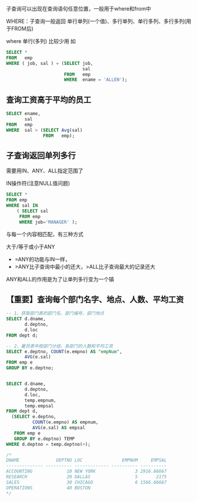 子查询可以出现在查询语句任意位置，一般用于where和from中

WHERE：子查询一般返回 单行单列(一个值)、多行单列、单行多列、多行多列(用于FROM后)

where 单行(多列) 比较少用 如 

```sql
SELECT * 
FROM   emp 
WHERE ( job, sal ) = (SELECT job, 
                             sal 
                      FROM   emp 
                      WHERE  ename = 'ALLEN'); 
```

## 查询工资高于平均的员工

```sql
SELECT ename, 
       sal 
FROM   emp 
WHERE  sal > (SELECT Avg(sal) 
              FROM   emp); 
```

## 子查询返回单列多行

需要用IN、ANY、ALL指定范围了

IN操作符(注意NULL值问题)

```sql
SELECT *
FROM emp
WHERE sal IN
    ( SELECT sal
     FROM emp
     WHERE job='MANAGER' );
```

与每一个内容相匹配，有三种方式

大于/等于或小于ANY

- =ANY的功能与IN一样，
- &gt;ANY比子查询中最小的还大，>ALL比子查询最大的记录还大

ANY和ALL的作用是为了让单列多行变为一个镇

## 【重要】查询每个部门名字、地点、人数、平均工资

```sql
-- 1、获取部门表的部门名、部门编号、部门地点
SELECT d.dname,
       d.deptno,
       d.loc
FROM dept d;

-- 2、雇员表中按部门分组，各部门的人数和平均工资
SELECT e.deptno, COUNT(e.empno) AS "empNum",
       AVG(e.sal)
FROM emp e
GROUP BY e.deptno;


SELECT d.dname,
       d.deptno,
       d.loc,
       temp.empnum,
       temp.empsal
FROM dept d,
  (SELECT e.deptno,
          COUNT(e.empno) AS empnum,
          AVG(e.sal) AS empsal
   FROM emp e
   GROUP BY e.deptno) TEMP
WHERE d.deptno = temp.deptno(+);

/*
DNAME              DEPTNO LOC               EMPNUM     EMPSAL
-------------- ---------- ------------- ---------- ----------
ACCOUNTING             10 NEW YORK               3 2916.66667
RESEARCH               20 DALLAS                 5       2175
SALES                  30 CHICAGO                6 1566.66667
OPERATIONS             40 BOSTON
*/
```